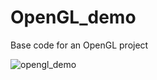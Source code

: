 # OpenGL_demo
Base code for an OpenGL project

![opengl_demo](https://github.com/ludoBcg/OpenGL_demo/assets/84736834/538489fe-61b3-440f-959d-75df7bf58402)
